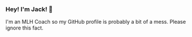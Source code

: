 ### Hey! I'm Jack! 👋

I'm an MLH Coach so my GitHub profile is probably a bit of a mess. Please ignore this fact.
